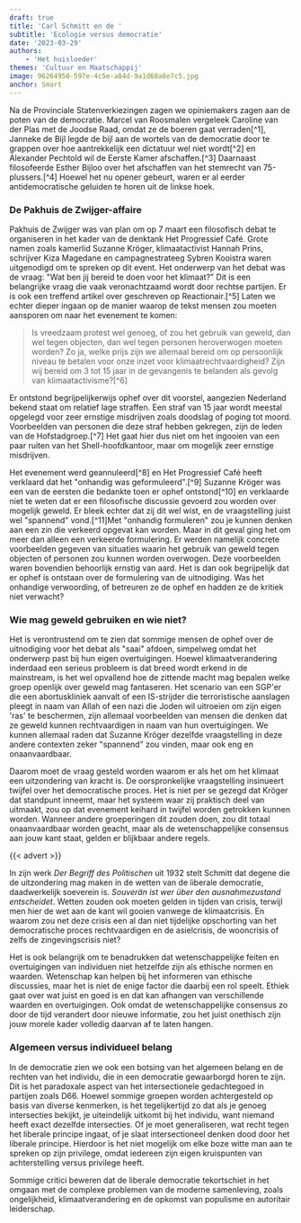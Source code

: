 ```yaml
---
draft: true
title: 'Carl Schmitt en de '
subtitle: 'Ecologie versus democratie'
date: '2023-03-29'
authors:
    - 'Het huisloeder'
themes: 'Cultuur en Maatschappij'
image: 96264950-597e-4c5e-a84d-9a1d68a8e7c5.jpg
anchor: Smart
---
```


Na de Provinciale Statenverkiezingen zagen we opiniemakers zagen aan de poten van de democratie. Marcel van Roosmalen vergeleek Caroline van der Plas met de Joodse Raad, omdat ze de boeren gaat verraden[^1], Janneke de Bijl legde de bijl aan de wortels van de democratie door te grappen over hoe aantrekkelijk een dictatuur wel niet wordt[^2] en Alexander Pechtold wil de Eerste Kamer afschaffen.[^3] Daarnaast filosofeerde Esther Bijloo over het afschaffen van het stemrecht van 75-plussers.[^4] Hoewel het nu opener gebeurt, waren er al eerder antidemocratische geluiden te horen uit de linkse hoek. 

### De Pakhuis de Zwijger-affaire

Pakhuis de Zwijger was van plan om op 7 maart een filosofisch debat te organiseren in het kader van de denktank Het Progressief Café. Grote namen zoals kamerlid Suzanne Kröger, klimaatactivist Hannah Prins, schrijver Kiza Magedane en campagnestrateeg Sybren Kooistra waren uitgenodigd om te spreken op dit event. Het onderwerp van het debat was de vraag: "Wat ben jij bereid te doen voor het klimaat?" Dit is een belangrijke vraag die vaak veronachtzaamd wordt door rechtse partijen. Er is ook een treffend artikel over geschreven op Reactionair.[^5] Laten we echter dieper ingaan op de manier waarop de tekst mensen zou moeten aansporen om naar het evenement te komen:

> Is vreedzaam protest wel genoeg, of zou het gebruik van geweld, dan wel tegen objecten, dan wel tegen personen heroverwogen moeten worden? Zo ja, welke prijs zijn we allemaal bereid om op persoonlijk niveau te betalen voor onze inzet voor klimaatrechtvaardigheid? Zijn wij bereid om 3 tot 15 jaar in de gevangenis te belanden als gevolg van klimaatactivisme?[^6]

Er ontstond begrijpelijkerwijs ophef over dit voorstel, aangezien Nederland bekend staat om relatief lage straffen. Een straf van 15 jaar wordt meestal opgelegd voor zeer ernstige misdrijven zoals doodslag of poging tot moord. Voorbeelden van personen die deze straf hebben gekregen, zijn de leden van de Hofstadgroep.[^7] Het gaat hier dus niet om het ingooien van een paar ruiten van het Shell-hoofdkantoor, maar om mogelijk zeer ernstige misdrijven.

Het evenement werd geannuleerd[^8] en Het Progressief Café heeft verklaard dat het "onhandig was geformuleerd".[^9] Suzanne Kröger was een van de eersten die bedankte toen er ophef ontstond[^10] en verklaarde niet te weten dat er een filosofische discussie gevoerd zou worden over mogelijk geweld. Er bleek echter dat zij dit wel wist, en de vraagstelling juist wel "spannend" vond.[^11]Met "onhandig formuleren" zou je kunnen denken aan een zin die verkeerd opgevat kan worden. Maar in dit geval ging het om meer dan alleen een verkeerde formulering. Er werden namelijk concrete voorbeelden gegeven van situaties waarin het gebruik van geweld tegen objecten of personen zou kunnen worden overwogen. Deze voorbeelden waren bovendien behoorlijk ernstig van aard. Het is dan ook begrijpelijk dat er ophef is ontstaan over de formulering van de uitnodiging. Was het onhandige verwoording, of betreuren ze de ophef en hadden ze de kritiek niet verwacht?

### Wie mag geweld gebruiken en wie niet?

Het is verontrustend om te zien dat sommige mensen de ophef over de uitnodiging voor het debat als "saai" afdoen, simpelweg omdat het onderwerp past bij hun eigen overtuigingen. Hoewel klimaatverandering inderdaad een serieus probleem is dat breed wordt erkend in de mainstream, is het wel opvallend hoe de zittende macht mag bepalen welke groep openlijk over geweld mag fantaseren. Het scenario van een SGP'er die een abortuskliniek aanvalt of een IS-strijder die terroristische aanslagen pleegt in naam van Allah of een nazi die Joden wil uitroeien om zijn eigen 'ras' te beschermen, zijn allemaal voorbeelden van mensen die denken dat ze geweld kunnen rechtvaardigen in naam van hun overtuigingen. We kunnen allemaal raden dat Suzanne Kröger dezelfde vraagstelling in deze andere contexten zeker "spannend" zou vinden, maar ook eng en onaanvaardbaar. 

Daarom moet de vraag gesteld worden waarom er als het om het klimaat een uitzondering van kracht is. De oorspronkelijke vraagstelling insinueert twijfel over het democratische proces. Het is niet per se gezegd dat Kröger dat standpunt inneemt, maar het systeem waar zij praktisch deel van uitmaakt, zou op dat evenement keihard in twijfel worden getrokken kunnen worden. Wanneer andere groeperingen dit zouden doen, zou dit totaal onaanvaardbaar worden geacht, maar als de wetenschappelijke consensus aan jouw kant staat, gelden er blijkbaar andere regels.

{{< advert >}}

In zijn werk _Der Begriff des Politischen_ uit 1932 stelt Schmitt dat degene die de uitzondering mag maken in de wetten van de liberale democratie, daadwerkelijk soeverein is. _Souverän ist wer über den ausnahmezustand entscheidet_. Wetten zouden ook moeten gelden in tijden van crisis, terwijl men hier de wet aan de kant wil gooien vanwege de klimaatcrisis. En waarom zou net deze crisis een al dan niet tijdelijke opschorting van het democratische proces rechtvaardigen en de asielcrisis, de wooncrisis of zelfs de zingevingscrisis niet?

Het is ook belangrijk om te benadrukken dat wetenschappelijke feiten en overtuigingen van individuen niet hetzelfde zijn als ethische normen en waarden. Wetenschap kan helpen bij het informeren van ethische discussies, maar het is niet de enige factor die daarbij een rol speelt. Ethiek gaat over wat juist en goed is en dat kan afhangen van verschillende waarden en overtuigingen. Ook omdat de wetenschappelijke consensus zo door de tijd verandert door nieuwe informatie, zou het juist onethisch zijn jouw morele kader volledig daarvan af te laten hangen. 

### Algemeen versus individueel belang

In de democratie zien we ook een botsing van het algemeen belang en de rechten van het individu, die in een democratie gewaarborgd horen te zijn. Dit is het paradoxale aspect van het intersectionele gedachtegoed in partijen zoals D66. Hoewel sommige groepen worden achtergesteld op basis van diverse kenmerken, is het tegelijkertijd zo dat als je genoeg intersecties bekijkt, je uiteindelijk uitkomt bij het individu, want niemand heeft exact dezelfde intersecties. Of je moet generaliseren, wat recht tegen het liberale principe ingaat, of je slaat intersectioneel denken dood door het liberale principe. Hierdoor is het niet mogelijk om elke boze witte man aan te spreken op zijn privilege, omdat iedereen zijn eigen kruispunten van achterstelling versus privilege heeft. 

Sommige critici beweren dat de liberale democratie tekortschiet in het omgaan met de complexe problemen van de moderne samenleving, zoals ongelijkheid, klimaatverandering en de opkomst van populisme en autoritair leiderschap.
